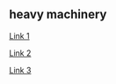 ## heavy machinery

[Link 1](https://mikepepi.com)

[Link 2](https://mikepepi.com)

[Link 3](https://mikepepi.com)
